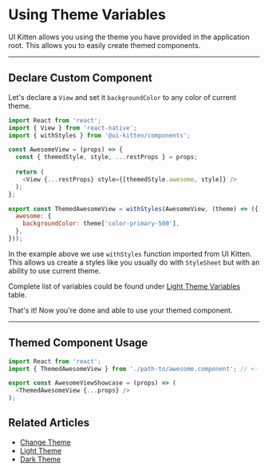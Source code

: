 # Using Theme Variables

UI Kitten allows you using the theme you have provided in the application root. This allows you to easily create themed components.

<hr>

## Declare Custom Component

Let's declare a `View` and set it `backgroundColor` to any color of current theme.

```js
import React from 'react';
import { View } from 'react-native';
import { withStyles } from '@ui-kitten/components';

const AwesomeView = (props) => {
  const { themedStyle, style, ...restProps } = props;
    
  return (
    <View {...restProps} style={[themedStyle.awesome, style]} />
  );
};

export const ThemedAwesomeView = withStyles(AwesomeView, (theme) => ({
  awesome: {
    backgroundColor: theme['color-primary-500'],
  },
}));
```

In the example above we use `withStyles` function imported from UI Kitten. This allows us create a styles like you usually do with `StyleSheet` but with an ability to use current theme.

Complete list of variables could be found under [Light Theme Variables](design-system/light-theme) table.


That's it! Now you're done and able to use your themed component.

<hr>

## Themed Component Usage

```js
import React from 'react';
import { ThemedAwesomeView } from './path-to/awesome.component'; // <-- import themed component

export const AwesomeViewShowcase = (props) => (
  <ThemedAwesomeView {...props} />
);
```

## Related Articles

- [Change Theme](guides/runtime-theming)
- [Light Theme](design-system/light-theme)
- [Dark Theme](design-system/dark-theme)
